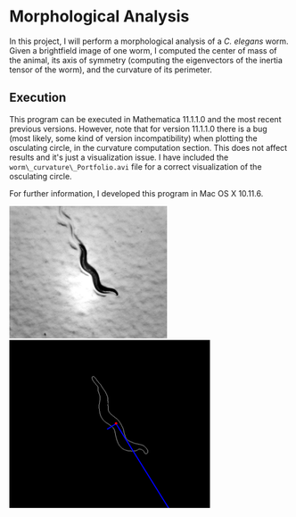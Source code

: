 # Morphological Analysis

In this project, I will perform a morphological analysis of a _C. elegans_ worm. 
Given a brightfield image of one worm, I computed the center of mass
of the animal, its axis of symmetry (computing the eigenvectors of the inertia
tensor of the worm), and the curvature of its perimeter.

## Execution

This program can be executed in Mathematica 11.1.1.0 and the most recent previous versions.
However, note that for version 11.1.1.0 there is a bug (most likely, some kind of version
 incompatibility) when plotting the osculating circle, in the curvature computation section. This does not
affect results and it's just a visualization issue. I have included the `worm\_curvature\_Portfolio.avi` 
file for a correct visualization of the osculating circle.

For further information, I developed this program in Mac OS X 10.11.6. 

![worminputImage](https://github.com/mdies/morphological-analysis/blob/master/worm_curvature_Portfolio_inputImage.png)
![wormsymmetryaxis](https://github.com/mdies/morphological-analysis/blob/master/worm_symmetry_axis.png)
